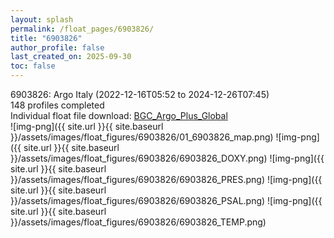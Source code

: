 ```yaml
---
layout: splash
permalink: /float_pages/6903826/
title: "6903826"
author_profile: false
last_created_on: 2025-09-30
toc: false
---
```

 
6903826: Argo Italy (2022-12-16T05:52 to 2024-12-26T07:45)\
148 profiles completed\
Individual float file download: [BGC_Argo_Plus_Global](https://ftp.soest.hawaii.edu/bgc_argo_plus/Individual_Floats/outliers_removed/6903826_Sprof_processed.nc)\
![img-png]({{ site.url }}{{ site.baseurl }}/assets/images/float_figures/6903826/01_6903826_map.png)
![img-png]({{ site.url }}{{ site.baseurl }}/assets/images/float_figures/6903826/6903826_DOXY.png)
![img-png]({{ site.url }}{{ site.baseurl }}/assets/images/float_figures/6903826/6903826_PRES.png)
![img-png]({{ site.url }}{{ site.baseurl }}/assets/images/float_figures/6903826/6903826_PSAL.png)
![img-png]({{ site.url }}{{ site.baseurl }}/assets/images/float_figures/6903826/6903826_TEMP.png)
